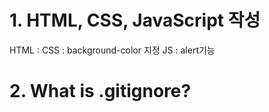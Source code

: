 # 1. HTML, CSS, JavaScript 작성

HTML :
CSS : background-color 지정
JS : alert기능

# 2. What is .gitignore?
